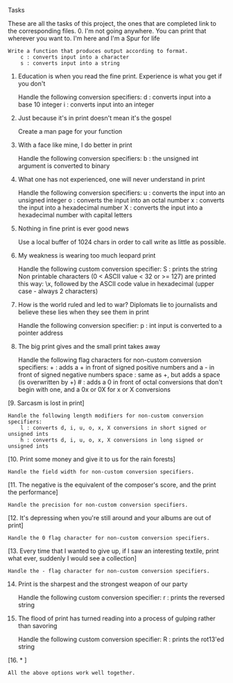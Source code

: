 Tasks

These are all the tasks of this project, the ones that are completed link to the corresponding files.
0. I'm not going anywhere. You can print that wherever you want to. I'm here and I'm a Spur for life

    Write a function that produces output according to format.
        c : converts input into a character
        s : converts input into a string

1. Education is when you read the fine print. Experience is what you get if you don't

    Handle the following conversion specifiers:
        d : converts input into a base 10 integer
        i : converts input into an integer

2. Just because it's in print doesn't mean it's the gospel

    Create a man page for your function

3. With a face like mine, I do better in print

    Handle the following conversion specifiers:
        b : the unsigned int argument is converted to binary

4. What one has not experienced, one will never understand in print

    Handle the following conversion specifiers:
        u : converts the input into an unsigned integer
        o : converts the input into an octal number
        x : converts the input into a hexadecimal number
        X : converts the input into a hexadecimal number with capital letters

5. Nothing in fine print is ever good news

    Use a local buffer of 1024 chars in order to call write as little as possible.

6. My weakness is wearing too much leopard print

    Handle the following custom conversion specifier:
        S : prints the string
        Non printable characters (0 < ASCII value < 32 or >= 127) are printed this way: \x, followed by the ASCII code value in hexadecimal (upper case - always 2 characters)

7. How is the world ruled and led to war? Diplomats lie to journalists and believe these lies when they see them in print

    Handle the following conversion specifier:
        p : int input is converted to a pointer address

8. The big print gives and the small print takes away

    Handle the following flag characters for non-custom conversion specifiers:
        + : adds a + in front of signed positive numbers and a - in front of signed negative numbers
        space : same as +, but adds a space (is overwritten by +)
        # : adds a 0 in front of octal conversions that don't begin with one, and a 0x or 0X for x or X conversions

[9. Sarcasm is lost in print]

    Handle the following length modifiers for non-custom conversion specifiers:
        l : converts d, i, u, o, x, X conversions in short signed or unsigned ints
        h : converts d, i, u, o, x, X conversions in long signed or unsigned ints

[10. Print some money and give it to us for the rain forests]

    Handle the field width for non-custom conversion specifiers.

[11. The negative is the equivalent of the composer's score, and the print the performance]

    Handle the precision for non-custom conversion specifiers.

[12. It's depressing when you're still around and your albums are out of print]

    Handle the 0 flag character for non-custom conversion specifiers.

[13. Every time that I wanted to give up, if I saw an interesting textile, print what ever, suddenly I would see a collection]

    Handle the - flag character for non-custom conversion specifiers.

14. Print is the sharpest and the strongest weapon of our party

    Handle the following custom conversion specifier:
        r : prints the reversed string

15. The flood of print has turned reading into a process of gulping rather than savoring

    Handle the following custom conversion specifier:
        R : prints the rot13'ed string

[16. * ]

    All the above options work well together.


